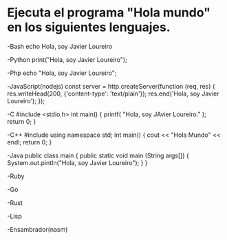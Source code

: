 # Ejecuta el programa "Hola mundo" en los siguientes lenguajes.
-Bash
echo Hola, soy Javier Loureiro

-Python
print("Hola, soy Javier Loureiro");

-Php
echo "Hola, soy Javier Loureiro";

-JavaScript(nodejs)
const server = http.createServer(function (req, res) {
    res.writeHead(200, {'content-type': 'text/plain'});
    res.end('Hola, soy Javier Loureiro');
});

-C
#include <stdio.h>
int main()
{
    printf( "Hola, soy JAvier Loureiro." );
    return 0;
}

-C++
#include <iostream>
using namespace std;
int main() {
    cout << "Hola Mundo" << endl;
    return 0;
}

-Java 
public class main {
     public static void main (String args[]) {
          System.out.pintIn("Hola, soy Javier Loureiro");
     }
}

-Ruby

-Go

-Rust

-Lisp

-Ensambrador(nasm)
